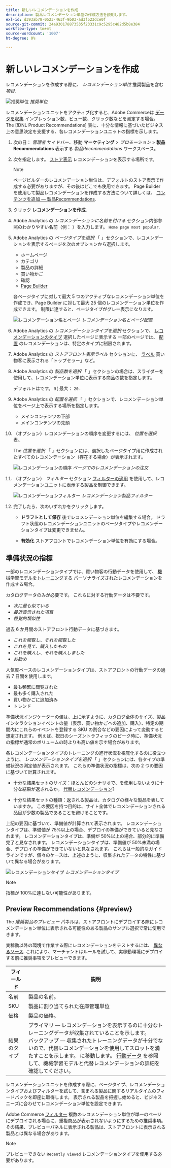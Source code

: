 ```yaml
---
title: 新しいレコメンデーションを作成
description: 製品レコメンデーション単位の作成方法を説明します。
exl-id: d393ab78-0523-463f-9b03-ad3f523dce0f
source-git-commit: 24a930178873535f23331c9c5295c482d5b8e384
workflow-type: tm+mt
source-wordcount: '1007'
ht-degree: 0%

---
```


# 新しいレコメンデーションを作成

レコメンデーションを作成する際に、 _レコメンデーション単位_ 推奨製品を含む _項目_.

![推奨単位](assets/unit.png)
_推奨単位_

レコメンデーションユニットをアクティブ化すると、Adobe Commerceは [データを収集](workspace.md) インプレッション数、ビュー数、クリック数などを測定する場合。 The [!DNL Product Recommendations] 表に、十分な情報に基づいたビジネス上の意思決定を支援する、各レコメンデーションユニットの指標を示します。

1. 次の日： _管理者_ サイドバー、移動 **マーケティング** > _プロモーション_ > **製品Recommendations** 表示する _製品Recommendations_ ワークスペース。

1. 次を指定します。 [ストア表示](https://experienceleague.adobe.com/docs/commerce-admin/start/setup/websites-stores-views.html#scope-settings) レコメンデーションを表示する場所です。

   >[!NOTE]
   >
   > ページビルダーのレコメンデーション単位は、デフォルトのストア表示で作成する必要がありますが、その後はどこでも使用できます。 Page Builder を使用して製品レコメンデーションを作成する方法について詳しくは、 [コンテンツを追加 — 製品Recommendations](https://experienceleague.adobe.com/docs/commerce-admin/page-builder/add-content/recommendations.html).

1. クリック **レコメンデーションを作成**.

1. Adobe Analytics の _レコメンデーションに名前を付ける_ セクション内部参照のわかりやすい名前（例： ）を入力します。 `Home page most popular`.

1. Adobe Analytics の _ページタイプを選択_ 「 」セクションで、レコメンデーションを表示するページを次のオプションから選択します。

   * ホームページ
   * カテゴリ
   * 製品の詳細
   * 買い物かご
   * 確認
   * [Page Builder](https://experienceleague.adobe.com/docs/commerce-admin/page-builder/add-content/recommendations.html)

   各ページタイプに対して最大 5 つのアクティブなレコメンデーション単位を作成でき、Page Builder に対して最大 25 個のレコメンデーション単位を作成できます。 制限に達すると、ページタイプがグレー表示になります。

   ![レコメンデーション名とページ](assets/create-recommendation.png)
   _レコメンデーション名とページ配置_

1. Adobe Analytics の _レコメンデーションタイプを選択_ セクションで、 [レコメンデーションのタイプ](type.md) 選択したページに表示する 一部のページでは、 [配置](placement.md) のレコメンデーションは、特定のタイプに制限されます。

1. Adobe Analytics の _ストアフロント表示ラベル_ セクションに、 [ラベル](placement.md#recommendation-labels) 買い物客に表示される「トップセラー」など。

1. Adobe Analytics の _製品数を選択_ 「 」セクションの場合は、スライダーを使用して、レコメンデーション単位に表示する商品の数を指定します。

   デフォルトはです。 `5`( 最大： `20`.

1. Adobe Analytics の _配置を選択_ 「 」セクションで、レコメンデーション単位をページ上で表示する場所を指定します。

   * メインコンテンツの下部
   * メインコンテンツの先頭

1. （オプション）レコメンデーションの順序を変更するには、 _位置を選択_ 表。

   The _位置を選択_ 「 」セクションには、選択したページタイプ用に作成されたすべてのレコメンデーション（存在する場合）が表示されます。

   ![レコメンデーションの順序](assets/create-recommendation-select-placement.png)
   _ページでのレコメンデーションの注文_

1. （オプション） _フィルター_ セクション [フィルターの適用](filters.md) を使用して、レコメンデーションユニットに表示する製品を制御できます。

   ![レコメンデーションフィルター](assets/create-recommendation-filter-products.png)
   _レコメンデーション製品フィルター_

1. 完了したら、次のいずれかをクリックします。

   * **ドラフトとして保存** 後でレコメンデーション単位を編集する場合。 ドラフト状態のレコメンデーションユニットのページタイプやレコメンデーションタイプは変更できません。

   * **有効化** ストアフロントでレコメンデーション単位を有効にする場合。

## 準備状況の指標

一部のレコメンデーションタイプでは、買い物客の行動データを使用して、 [機械学習モデルをトレーニングする](behavioral-data.md) パーソナライズされたレコメンデーションを作成する場合。

カタログデータのみが必要です。 これらに対する行動データは不要です。

* _次に最も似ている_
* _最近表示された項目_
* _視覚的類似性_

過去 6 か月間のストアフロント行動データに基づきます。

* _これを閲覧し、それを閲覧した_
* _これを見て、購入したもの_
* _これを購入し、それを購入しました_
* _お勧め_

人気度ベースのレコメンデーションタイプは、ストアフロントの行動データの過去 7 日間を使用します。

* 最も頻繁に閲覧された
* 最も多く購入された
* 買い物かごに追加済み
* トレンド

準備状況インジケーターの値は、上に示すように、カタログ全体のサイズ、製品インタラクションイベントの量（表示、買い物かごへの追加、購入）、特定の期間内にこれらのイベントを登録する SKU の割合などの要因によって変動すると想定されます。 例えば、祝日のシーズントラフィックのピーク時に、準備状況の指標が通常のボリュームの時よりも高い値を示す場合があります。

各レコメンデーションタイプのトレーニングの進行状況を視覚化するのに役立つように、 _レコメンデーションタイプを選択_ 「 」セクションには、各タイプの準備状況の測定値が表示されます。 これらの準備状況の指標は、次の 2 つの要因に基づいて計算されます。

* 十分な結果セットのサイズ：ほとんどのシナリオで、を使用しないように十分な結果が返されるか。 [代替レコメンデーション](behavioral-data.md#backuprecs)?

* 十分な結果セットの種類：返される製品は、カタログの様々な製品を表していますか。 この要因を持つ目的は、サイト全体でレコメンデーションされる品目が少数の製品であることを避けることです。

上記の要因に基づいて、準備値が計算されて表示されます。 レコメンデーションタイプは、準備値が 75%以上の場合、デプロイの準備ができていると見なされます。 レコメンデーションタイプは、準備が 50%以上の場合、部分的に準備完了と見なされます。 レコメンデーションタイプは、準備値が 50%未満の場合、デプロイの準備ができていないと見なされます。 これらは一般的なガイドラインですが、個々のケースは、上述のように、収集されたデータの特性に基づいて異なる場合があります。

![レコメンデーションタイプ](assets/create-recommendation-select-type.png)
_レコメンデーションタイプ_

>[!NOTE]
>
>指標が 100%に達しない可能性があります。

## Preview Recommendations {#preview}

The _推奨製品のプレビュー_ パネルは、ストアフロントにデプロイする際にレコメンデーション単位に表示される可能性のある製品のサンプル選択で常に使用できます。

実稼動以外の環境で作業する際にレコメンデーションをテストするには、 [異なるソース](settings.md). これにより、マーチャントはルールを試して、実稼動環境にデプロイする前に推奨事項をプレビューできます。

| フィールド | 説明 |
|---|---|
| 名前 | 製品の名前。 |
| SKU | 製品に割り当てられた在庫管理単位 |
| 価格 | 製品の価格。 |
| 結果のタイプ | プライマリ — レコメンデーションを表示するのに十分なトレーニングデータが収集されていることを示します。<br />バックアップ — 収集されたトレーニングデータが十分でないので、代替レコメンデーションを使用してスロットを満たすことを示します。 に移動します。 [行動データ](behavioral-data.md) を参照して、機械学習モデルと代替レコメンデーションの詳細を確認してください。 |

レコメンデーションユニットを作成する際に、ページタイプ、レコメンデーションタイプおよびフィルターを試して、含まれる製品に関するリアルタイムのフィードバックを即座に取得します。 表示される製品を把握し始めると、ビジネスニーズに合わせてレコメンデーション単位を設定できます。

Adobe Commerce [フィルター](filters.md) 複数のレコメンデーション単位が単一のページにデプロイされる場合に、重複商品が表示されないようにするための推奨事項。 その結果、プレビューパネルに表示される製品は、ストアフロントに表示される製品とは異なる場合があります。

>[!NOTE]
>
> プレビューできない `Recently viewed` レコメンデーションタイプを使用する必要があります。
